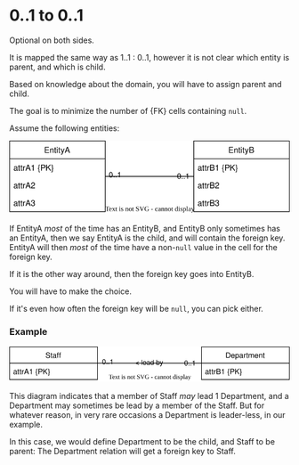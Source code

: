 ﻿# 0..1 to 0..1

Optional on both sides.

It is mapped the same way as 1..1 : 0..1, however it is not clear which entity is parent, and which is child.

Based on knowledge about the domain, you will have to assign parent and child.

The goal is to minimize the number of {FK} cells containing `null`.

Assume the following entities:

![](OptionalOptional1to1.svg)

If EntityA _most_ of the time has an EntityB, and EntityB only sometimes has an EntityA, then we say EntityA is the child, and will contain the foreign key.\
EntityA will then _most_ of the time have a non-`null` value in the cell for the foreign key.

If it is the other way around, then the foreign key goes into EntityB.

You will have to make the choice.

If it's even how often the foreign key will be `null`, you can pick either.

### Example

![](StaffDepartmentEntityExample.svg)

This diagram indicates that a member of Staff _may_ lead 1 Department, and a Department may sometimes be lead by a member of the Staff.
But for whatever reason, in very rare occasions a Department is leader-less, in our example.

In this case, we would define Department to be the child, and Staff to be parent: The Department relation will get a foreign key to Staff.
